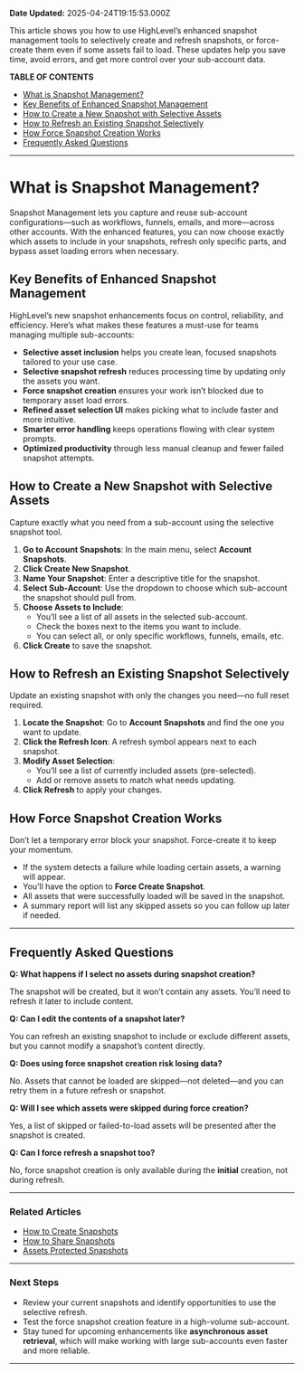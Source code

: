 **Date Updated:** 2025-04-24T19:15:53.000Z

This article shows you how to use HighLevel’s enhanced snapshot management tools to selectively create and refresh snapshots, or force-create them even if some assets fail to load. These updates help you save time, avoid errors, and get more control over your sub-account data.
  
  
**TABLE OF CONTENTS**

* [What is Snapshot Management?](#What-is-Snapshot-Management?)
* [Key Benefits of Enhanced Snapshot Management](#Key-Benefits-of-Enhanced-Snapshot-Management)
* [How to Create a New Snapshot with Selective Assets](#How-to-Create-a-New-Snapshot-with-Selective-Assets)
* [How to Refresh an Existing Snapshot Selectively](#How-to-Refresh-an-Existing-Snapshot-Selectively)
* [How Force Snapshot Creation Works](#How-Force-Snapshot-Creation-Works)
* [Frequently Asked Questions](#Frequently-Asked-Questions)

---

# **What is Snapshot Management?**

  
Snapshot Management lets you capture and reuse sub-account configurations—such as workflows, funnels, emails, and more—across other accounts. With the enhanced features, you can now choose exactly which assets to include in your snapshots, refresh only specific parts, and bypass asset loading errors when necessary.

##   

## **Key Benefits of Enhanced Snapshot Management**

  
HighLevel’s new snapshot enhancements focus on control, reliability, and efficiency. Here’s what makes these features a must-use for teams managing multiple sub-accounts:

* **Selective asset inclusion** helps you create lean, focused snapshots tailored to your use case.
* **Selective snapshot refresh** reduces processing time by updating only the assets you want.
* **Force snapshot creation** ensures your work isn’t blocked due to temporary asset load errors.
* **Refined asset selection UI** makes picking what to include faster and more intuitive.
* **Smarter error handling** keeps operations flowing with clear system prompts.
* **Optimized productivity** through less manual cleanup and fewer failed snapshot attempts.

  
## **How to Create a New Snapshot with Selective Assets**

  
Capture exactly what you need from a sub-account using the selective snapshot tool.

1. **Go to Account Snapshots**: In the main menu, select **Account Snapshots**.
2. **Click Create New Snapshot**.
3. **Name Your Snapshot**: Enter a descriptive title for the snapshot.
4. **Select Sub-Account**: Use the dropdown to choose which sub-account the snapshot should pull from.
5. **Choose Assets to Include**:  
   * You’ll see a list of all assets in the selected sub-account.  
   * Check the boxes next to the items you want to include.  
   * You can select all, or only specific workflows, funnels, emails, etc.
6. **Click Create** to save the snapshot.

## **How to Refresh an Existing Snapshot Selectively**

  
Update an existing snapshot with only the changes you need—no full reset required.

1. **Locate the Snapshot**: Go to **Account Snapshots** and find the one you want to update.
2. **Click the Refresh Icon**: A refresh symbol appears next to each snapshot.
3. **Modify Asset Selection**:  
   * You’ll see a list of currently included assets (pre-selected).  
   * Add or remove assets to match what needs updating.
4. **Click Refresh** to apply your changes.

##   

## **How Force Snapshot Creation Works**

  
Don’t let a temporary error block your snapshot. Force-create it to keep your momentum.

* If the system detects a failure while loading certain assets, a warning will appear.
* You’ll have the option to **Force Create Snapshot**.
* All assets that were successfully loaded will be saved in the snapshot.
* A summary report will list any skipped assets so you can follow up later if needed.

---

## **Frequently Asked Questions**

  
**Q: What happens if I select no assets during snapshot creation?**

The snapshot will be created, but it won’t contain any assets. You’ll need to refresh it later to include content.

  
**Q: Can I edit the contents of a snapshot later?**

You can refresh an existing snapshot to include or exclude different assets, but you cannot modify a snapshot’s content directly.

  
**Q: Does using force snapshot creation risk losing data?**

No. Assets that cannot be loaded are skipped—not deleted—and you can retry them in a future refresh or snapshot.

  
**Q: Will I see which assets were skipped during force creation?**

Yes, a list of skipped or failed-to-load assets will be presented after the snapshot is created.

  
**Q: Can I force refresh a snapshot too?**

No, force snapshot creation is only available during the **initial** creation, not during refresh.

---

### **Related Articles**

* [](#)[How to Create Snapshots](https://help.gohighlevel.com/support/solutions/articles/48000982512-create-snapshots)
* [](#)[How to Share Snapshots](https://help.gohighlevel.com/support/solutions/articles/48000982513-how-to-share-snapshots)
* [](#)[Assets Protected Snapshots](https://help.gohighlevel.com/support/solutions/articles/155000002852-assets-protected-snapshots-called-ip-protected-earlier-)

---

### **Next Steps**

* Review your current snapshots and identify opportunities to use the selective refresh.
* Test the force snapshot creation feature in a high-volume sub-account.
* Stay tuned for upcoming enhancements like **asynchronous asset retrieval**, which will make working with large sub-accounts even faster and more reliable.

---